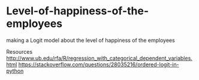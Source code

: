 # Level-of-happiness-of-the-employees
making a Logit model about the level of happiness of the employees













Resources
http://www.ub.edu/rfa/R/regression_with_categorical_dependent_variables.html
https://stackoverflow.com/questions/28035216/ordered-logit-in-python
